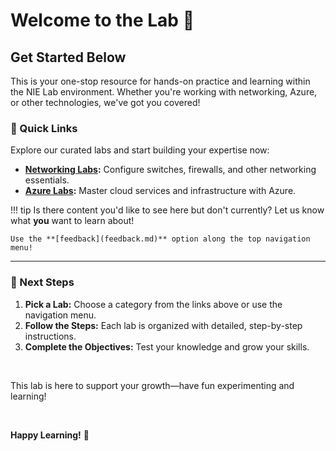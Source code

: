 # Welcome to the Lab 👋

<!-- This is rendered within the msal.js file. This is the only Graph item in the site, so left it as part of the auth. -->
<span id="welcome-message"></span>

## Get Started Below


<!-- <iframe style="border:2px solid #34A1D9; border-radius:8px; box-shadow:0px 4px 10px rgba(0,0,0,0.1);" 
src="https://networkiteasy-my.sharepoint.com/personal/dustin_l_networkiteasy_com/_layouts/15/embed.aspx?UniqueId=2626fd68-cc2f-4ce9-8cb8-1a74e61a62b1&embed=%7B%22ust%22%3Atrue%2C%22hv%22%3A%22CopyEmbedCode%22%7D&referrer=StreamWebApp&referrerScenario=EmbedDialog.Create" width="100%" height="450" allowfullscreen></iframe> -->

This is your one-stop resource for hands-on practice and learning within the NIE Lab environment. Whether you're working with networking, Azure, or other technologies, we've got you covered!

### 🔗 Quick Links
Explore our curated labs and start building your expertise now:

- **[Networking Labs](labs/networking/lab-overview.md):** Configure switches, firewalls, and other networking essentials.
- **[Azure Labs](labs/azure/azure_lab1.md):** Master cloud services and infrastructure with Azure.

!!! tip 
    Is there content you'd like to see here but don't currently? Let us know what **you** want to learn about! 
    
    Use the **[feedback](feedback.md)** option along the top navigation menu!

---

### 📝 Next Steps
1. **Pick a Lab:** Choose a category from the links above or use the navigation menu.
2. **Follow the Steps:** Each lab is organized with detailed, step-by-step instructions.
3. **Complete the Objectives:** Test your knowledge and grow your skills.

<br>

This lab is here to support your growth—have fun experimenting and learning!

<br>

**Happy Learning!** 🎉
